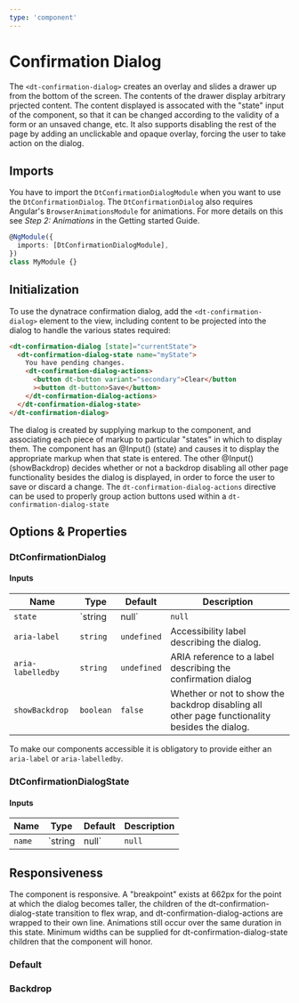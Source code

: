 ```yaml
---
type: 'component'
---
```


# Confirmation Dialog

The `<dt-confirmation-dialog>` creates an overlay and slides a drawer up from
the bottom of the screen. The contents of the drawer display arbitrary prjected
content. The content displayed is assocated with the "state" input of the
component, so that it can be changed according to the validity of a form or an
unsaved change, etc. It also supports disabling the rest of the page by adding
an unclickable and opaque overlay, forcing the user to take action on the
dialog.

## Imports

You have to import the `DtConfirmationDialogModule` when you want to use the
`DtConfirmationDialog`. The `DtConfirmationDialog` also requires Angular's
`BrowserAnimationsModule` for animations. For more details on this see _Step 2:
Animations_ in the Getting started Guide.

```typescript
@NgModule({
  imports: [DtConfirmationDialogModule],
})
class MyModule {}
```

## Initialization

To use the dynatrace confirmation dialog, add the `<dt-confirmation-dialog>`
element to the view, including content to be projected into the dialog to handle
the various states required:

```html
<dt-confirmation-dialog [state]="currentState">
  <dt-confirmation-dialog-state name="myState">
    You have pending changes.
    <dt-confirmation-dialog-actions>
      <button dt-button variant="secondary">Clear</button
      ><button dt-button>Save</button>
    </dt-confirmation-dialog-actions>
  </dt-confirmation-dialog-state>
</dt-confirmation-dialog>
```

The dialog is created by supplying markup to the component, and associating each
piece of markup to particular "states" in which to display them. The component
has an @Input() (state) and causes it to display the appropriate markup when
that state is entered. The other @Input() (showBackdrop) decides whether or not
a backdrop disabling all other page functionality besides the dialog is
displayed, in order to force the user to save or discard a change. The
`dt-confirmation-dialog-actions` directive can be used to properly group action
buttons used within a `dt-confirmation-dialog-state`

## Options & Properties

### DtConfirmationDialog

#### Inputs

| Name              | Type            | Default     | Description                                                                                    |
| ----------------- | --------------- | ----------- | ---------------------------------------------------------------------------------------------- |
| `state`           | `string | null` | `null`      | The name of the currently active state, or a falsey value if none are active.                  |
| `aria-label`      | `string`        | `undefined` | Accessibility label describing the dialog.                                                     |
| `aria-labelledby` | `string`        | `undefined` | ARIA reference to a label describing the confirmation dialog                                   |
| `showBackdrop`    | `boolean`       | `false`     | Whether or not to show the backdrop disabling all other page functionality besides the dialog. |

To make our components accessible it is obligatory to provide either an
`aria-label` or `aria-labelledby`.

### DtConfirmationDialogState

#### Inputs

| Name   | Type            | Default | Description                                                                          |
| ------ | --------------- | ------- | ------------------------------------------------------------------------------------ |
| `name` | `string | null` | `null`  | The name of the state that corresponds to this dt-confirmation-dialog-state element. |

## Responsiveness

The component is responsive. A "breakpoint" exists at 662px for the point at
which the dialog becomes taller, the children of the
dt-confirmation-dialog-state transition to flex wrap, and
dt-confirmation-dialog-actions are wrapped to their own line. Animations still
occur over the same duration in this state. Minimum widths can be supplied for
dt-confirmation-dialog-state children that the component will honor.

### Default

<docs-source-example example="ConfirmationDialogDefaultExample"></docs-source-example>

### Backdrop

<docs-source-example example="ConfirmationDialogShowBackdropExample"></docs-source-example>
